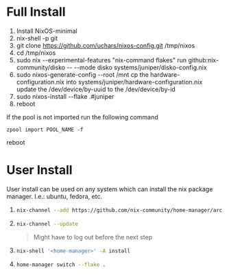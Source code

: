 # Full Install

1. Install NixOS-minimal
2. nix-shell -p git
3. git clone https://github.com/uchars/nixos-config.git /tmp/nixos
4. cd /tmp/nixos
5. sudo nix --experimental-features "nix-command flakes" run github:nix-community/disko -- --mode disko systems/juniper/disko-config.nix
6. sudo nixos-generate-config --root /mnt
   cp the hardware-configuration.nix into systems/juniper/hardware-configuration.nix
   update the /dev/device/by-uuid to the /dev/device/by-id 
7. sudo nixos-install --flake .#juniper
8. reboot

If the pool is not imported run the following command 
```
zpool import POOL_NAME -f
```
reboot 

# User Install

User install can be used on any system which can install the nix package manager.
I.e.: ubuntu, fedora, etc.

1. ```bash
   nix-channel --add https://github.com/nix-community/home-manager/archive/release-23.05.tar.gz home-manager
   ```
2. ```bash
   nix-channel --update
   ```
   > Might have to log out before the next step
3. ```bash
   nix-shell '<home-manager>' -A install
   ```
4. ```bash
   home-manager switch --flake .
   ```
